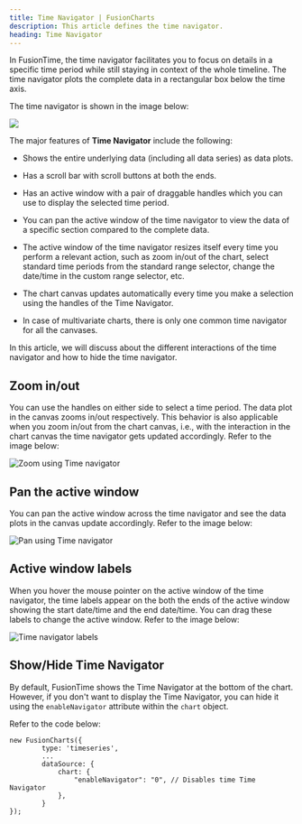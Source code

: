 ```yaml
---
title: Time Navigator | FusionCharts
description: This article defines the time navigator.
heading: Time Navigator
---
```


In FusionTime, the time navigator facilitates you to focus on details in a specific time period while still staying in context of the whole timeline. The time navigator plots the complete data in a rectangular box below the time axis. 

The time navigator is shown in the image below:

<img src="{% site.BASE_URL %}/images/fusiontime-component-time-navigator.png"> 

The major features of **Time Navigator** include the following:

* Shows the entire underlying data (including all data series) as data plots.

* Has a scroll bar with scroll buttons at both the ends.

* Has an active window with a pair of draggable handles which you can use to display the selected time period.

* You can pan the active window of the time navigator to view the data of a specific section compared to the complete data.

* The active window of the time navigator resizes itself every time you perform a relevant action, such as zoom in/out of the chart, select standard time periods from the standard range selector, change the date/time in the custom range selector, etc. 

* The chart canvas updates automatically every time you make a selection using the handles of the Time Navigator.

* In case of multivariate charts, there is only one common time navigator for all the canvases. 

In this article, we will discuss about the different interactions of the time navigator and how to hide the time navigator.

## Zoom in/out

You can use the handles on either side to select a time period. The data plot in the canvas zooms in/out respectively. This behavior is also applicable when you zoom in/out from the chart canvas, i.e., with the interaction in the chart canvas the time navigator gets updated accordingly. Refer to the image below: 

![Zoom using Time navigator](/gif/fusiontime-nav-zoom.gif)

## Pan the active window

You can pan the active window across the time navigator and see the data plots in the canvas update accordingly. Refer to the image below:

![Pan using Time navigator](/gif/fusiontime-nav-pan.gif)

## Active window labels 

When you hover the mouse pointer on the active window of the time navigator, the time labels appear on  the both the ends of the active window showing the start date/time and the end date/time. You can drag these labels to change the active window. Refer to the image below:

![Time navigator labels](/gif/fusiontime-nav-labels.gif)

## Show/Hide Time Navigator

By default, FusionTime shows the Time Navigator at the bottom of the chart. However, if you don't want to display the Time Navigator, you can hide it using the `enableNavigator` attribute within the `chart` object.

Refer to the code below:

```
new FusionCharts({
        type: 'timeseries',
        ...
        dataSource: {
    		chart: { 
    			"enableNavigator": "0", // Disables time Time Navigator
    	    },
    	}    
});
```